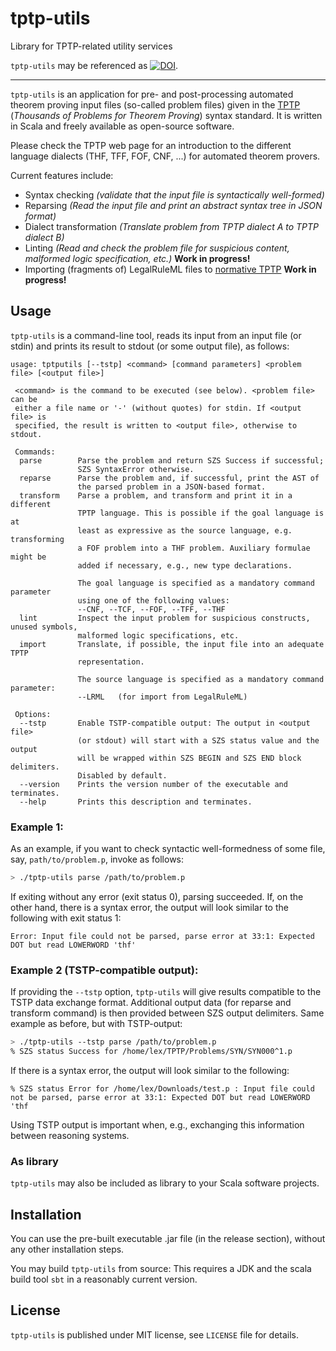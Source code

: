 # tptp-utils
Library for TPTP-related utility services

`tptp-utils` may be referenced as [![DOI](https://zenodo.org/badge/435301165.svg)](https://zenodo.org/badge/latestdoi/435301165).

-------------------------------

`tptp-utils` is an application for pre- and post-processing automated theorem proving input files (so-called problem files)
given in the [TPTP](http://tptp.org/) (*Thousands of Problems for Theorem Proving*) syntax standard.
It is written in Scala and freely available as open-source software.

Please check the TPTP web page for an introduction to the different language
dialects (THF, TFF, FOF, CNF, ...) for automated theorem provers.

Current features include:
 - Syntax checking *(validate that the input file is syntactically well-formed)*
 - Reparsing *(Read the input file and print an abstract syntax tree in JSON format)*
 - Dialect transformation *(Translate problem from TPTP dialect A to TPTP dialect B)*
 - Linting *(Read and check the problem file for suspicious content, malformed logic specification, etc.)* **Work in progress!**
 - Importing (fragments of) LegalRuleML files to [normative TPTP](https://github.com/leoprover/logic-embedding) **Work in progress!**
 
## Usage

`tptp-utils` is a command-line tool, reads its input from an input file (or stdin)
and prints its result to stdout (or some output file), as follows:

```
usage: tptputils [--tstp] <command> [command parameters] <problem file> [<output file>]

 <command> is the command to be executed (see below). <problem file> can be
 either a file name or '-' (without quotes) for stdin. If <output file> is
 specified, the result is written to <output file>, otherwise to stdout.

 Commands:
  parse        Parse the problem and return SZS Success if successful;
               SZS SyntaxError otherwise.
  reparse      Parse the problem and, if successful, print the AST of
               the parsed problem in a JSON-based format.
  transform    Parse a problem, and transform and print it in a different
               TPTP language. This is possible if the goal language is at
               least as expressive as the source language, e.g. transforming
               a FOF problem into a THF problem. Auxiliary formulae might be
               added if necessary, e.g., new type declarations.

               The goal language is specified as a mandatory command parameter
               using one of the following values:
               --CNF, --TCF, --FOF, --TFF, --THF
  lint         Inspect the input problem for suspicious constructs, unused symbols,
               malformed logic specifications, etc.
  import       Translate, if possible, the input file into an adequate TPTP
               representation.

               The source language is specified as a mandatory command parameter:
               --LRML   (for import from LegalRuleML)

 Options:
  --tstp       Enable TSTP-compatible output: The output in <output file>
               (or stdout) will start with a SZS status value and the output
               will be wrapped within SZS BEGIN and SZS END block delimiters.
               Disabled by default.
  --version    Prints the version number of the executable and terminates.
  --help       Prints this description and terminates.
```

### Example 1:
As an example, if you want to check syntactic well-formedness of some file,
say, `path/to/problem.p`, invoke as follows:
```bash
> ./tptp-utils parse /path/to/problem.p
```
If exiting without any error (exit status 0), parsing succeeded. If, on the other hand,
there is a syntax error, the output will look similar to the following with exit status 1:
```
Error: Input file could not be parsed, parse error at 33:1: Expected DOT but read LOWERWORD 'thf'
```


### Example 2 (TSTP-compatible output):
If providing the `--tstp` option, `tptp-utils` will give results compatible to the
TSTP data exchange format. Additional output data (for reparse and transform command) is then provided
between SZS output delimiters. Same example as before, but with TSTP-output:

```bash
> ./tptp-utils --tstp parse /path/to/problem.p
% SZS status Success for /home/lex/TPTP/Problems/SYN/SYN000^1.p
```
If there is a syntax error, the output will look similar to the following:
```
% SZS status Error for /home/lex/Downloads/test.p : Input file could not be parsed, parse error at 33:1: Expected DOT but read LOWERWORD 'thf
```

Using TSTP output is important when, e.g., exchanging this information between reasoning systems.

### As library

`tptp-utils` may also be included as library to your Scala software projects.

## Installation

You can use the pre-built executable .jar file (in the release section), without
any other installation steps. 

You may build `tptp-utils` from source: This requires a JDK and the scala build tool `sbt` in
a reasonably current version.

## License
`tptp-utils` is published under MIT license, see `LICENSE` file for details.
